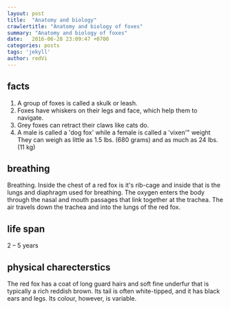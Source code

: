 ```yaml
---
layout: post
title:  "Anatomy and biology"
crawlertitle: "Anatomy and biology of foxes"
summary: "Anatomy and biology of foxes"
date:   2016-06-28 23:09:47 +0700
categories: posts
tags: 'jekyll'
author: redVi
---
```


## facts	
1) A group of foxes is called a skulk or leash.
2) Foxes have whiskers on their legs and face, which help them to navigate.
3) Grey foxes can retract their claws like cats do.
4) A male is called a 'dog fox' while a female is called a 'vixen'"
weight	They can weigh as little as 1.5 lbs. (680 grams) and as much as 24 lbs. (11 kg)

## breathing	

Breathing. Inside the chest of a red fox is it's rib-cage and inside that is the lungs and diaphragm used for breathing. The oxygen enters the body through the nasal and mouth passages that link together at the trachea. The air travels down the trachea and into the lungs of the red fox.

## life span	

2 – 5 years

## physical charecterstics	

The red fox has a coat of long guard hairs and soft fine underfur that is typically a rich reddish brown. Its tail is often white-tipped, and it has black ears and legs. Its colour, however, is variable.